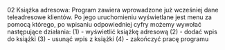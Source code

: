 02
Książka adresowa:
Program zawiera wprowadzone już wcześniej dane teleadresowe klientów.
Po jego uruchomieniu wyświetlane jest menu za pomocą którego, po wpisaniu odpowiedniej cyfry możemy wywołać następujące działania:
		(1) - wyświetlić książkę adresową
		(2) - dodać wpis do książki
		(3) - usunąć wpis z książki
		(4) - zakończyć pracę programu
